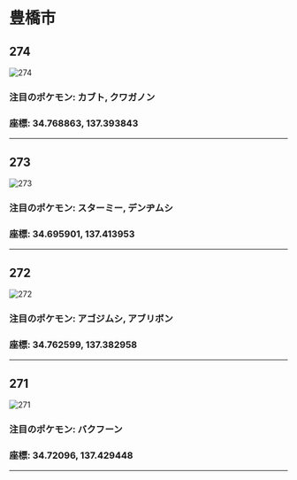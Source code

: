 # 豊橋市
## 274
![274](https://local.pokemon.jp/img/p/manhole/e42f805cec6afc6610bf3fb60fa1302e_l.png "274")
### 注目のポケモン: カブト, クワガノン
### 座標: 34.768863, 137.393843
---
## 273
![273](https://local.pokemon.jp/img/p/manhole/81a26e93499f4f7b7646f134dceaf98e_l.png "273")
### 注目のポケモン: スターミー, デンヂムシ
### 座標: 34.695901, 137.413953
---
## 272
![272](https://local.pokemon.jp/img/p/manhole/149f024197e1e9af562412f1f861e87b_l.png "272")
### 注目のポケモン: アゴジムシ, アブリボン
### 座標: 34.762599, 137.382958
---
## 271
![271](https://local.pokemon.jp/img/p/manhole/2b38fff3956d1bef47f96d05ce465f6f_l.png "271")
### 注目のポケモン: バクフーン
### 座標: 34.72096, 137.429448
---

